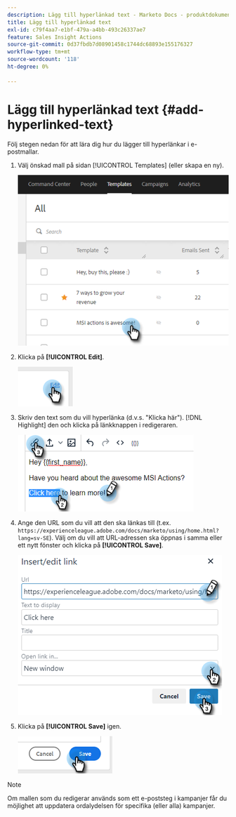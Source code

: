 ```yaml
---
description: Lägg till hyperlänkad text - Marketo Docs - produktdokumentation
title: Lägg till hyperlänkad text
exl-id: c79f4aa7-e1bf-479a-a4bb-493c26337ae7
feature: Sales Insight Actions
source-git-commit: 0d37fbdb7d08901458c1744dc68893e155176327
workflow-type: tm+mt
source-wordcount: '118'
ht-degree: 0%

---
```


# Lägg till hyperlänkad text {#add-hyperlinked-text}

Följ stegen nedan för att lära dig hur du lägger till hyperlänkar i e-postmallar.

1. Välj önskad mall på sidan [!UICONTROL Templates] (eller skapa en ny).

   ![](assets/add-hyperlinked-text-1.png)

1. Klicka på **[!UICONTROL Edit]**.

   ![](assets/add-hyperlinked-text-2.png)

1. Skriv den text som du vill hyperlänka (d.v.s. &quot;Klicka här&quot;). [!DNL Highlight] den och klicka på länkknappen i redigeraren.

   ![](assets/add-hyperlinked-text-3.png)

1. Ange den URL som du vill att den ska länkas till (t.ex. `https://experienceleague.adobe.com/docs/marketo/using/home.html?lang=sv-SE`). Välj om du vill att URL-adressen ska öppnas i samma eller ett nytt fönster och klicka på **[!UICONTROL Save]**.

   ![](assets/add-hyperlinked-text-4.png)

1. Klicka på **[!UICONTROL Save]** igen.

   ![](assets/add-hyperlinked-text-5.png)

>[!NOTE]
>
>Om mallen som du redigerar används som ett e-poststeg i kampanjer får du möjlighet att uppdatera ordalydelsen för specifika (eller alla) kampanjer.
